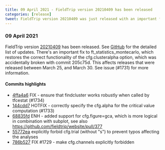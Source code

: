 ```yaml
---
title: 09 April 2021 - FieldTrip version 20210409 has been released
categories: [release]
tweet: FieldTrip version 20210409 was just released with an important fix to our Monte-Carlo statistical tests. This fix concerns FT versions from March 25th onwards. See http://www.fieldtriptoolbox.org/#09-april-2021
---
```


### 09 April 2021

FieldTrip version [20210409](http://github.com/fieldtrip/fieldtrip/releases/tag/20210409) has been released.
See [GitHub](https://github.com/fieldtrip/fieldtrip/compare/20210330...20210409) for the detailed list of updates. There's an important fix to ft_statistics_montecarlo, which restores the correct functionality of the cfg.clusteralpha option, which was accidentally broken with commit 205c75d. This affects releases that were released between March 25, and March 30. See issue (#1731) for more information.

#### Commits highlights

- [4ffa4a6](http://github.com/fieldtrip/fieldtrip/commit/4ffa4a6) FIX - ensure that findcluster works robustly when called by tfcestat (#1734)
- [144cdd7](http://github.com/fieldtrip/fieldtrip/commit/144cdd7) HOTFIX - correctly specify the cfg.alpha for the critical value computation (#1733)
- [68835fd](http://github.com/fieldtrip/fieldtrip/commit/68835fd) ENH - added support for cfg.figure=gca, which is more logical in combination with subplot, see also https://github.com/fieldtrip/website/pull/377
- [55772ea](http://github.com/fieldtrip/fieldtrip/commit/55772ea) explicitly forbid cfg.trial (without "s") to prevent typos affecting the analyses
- [786b527](http://github.com/fieldtrip/fieldtrip/commit/786b527) FIX #1729 - make cfg.channels explicitly forbidden
